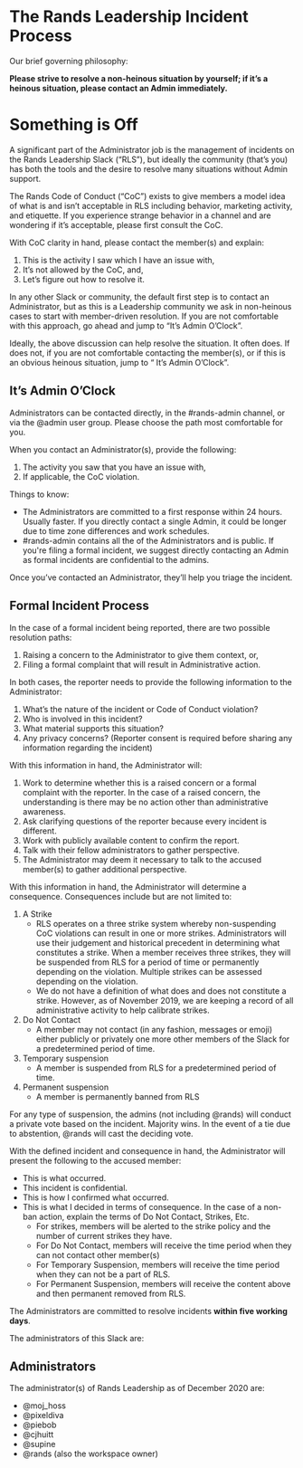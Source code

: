 # The Rands Leadership Incident Process

Our brief governing philosophy: 

**Please strive to resolve a non-heinous situation by yourself; if it’s a heinous situation, please contact an Admin immediately.**

# Something is Off

A significant part of the Administrator job is the management of incidents on the Rands Leadership Slack (“RLS”), but ideally the community (that’s you) has both the tools and the desire to resolve many situations without Admin support. 

The Rands Code of Conduct (“CoC”) exists to give members a model idea of what is and isn’t acceptable in RLS including behavior, marketing activity, and etiquette. If you experience strange behavior in a channel and are wondering if it’s acceptable, please first consult the CoC.

With CoC clarity in hand, please contact the member(s) and explain:

1. This is the activity I saw which I have an issue with,
2. It’s not allowed by the CoC, and,
3. Let’s figure out how to resolve it. 

In any other Slack or community, the default first step is to contact an Administrator, but as this is a Leadership community we ask in non-heinous cases to start with member-driven resolution. If you are not comfortable with this approach, go ahead and jump to “It’s Admin O’Clock”.

Ideally, the above discussion can help resolve the situation. It often does. If does not, if you are not comfortable contacting the member(s), or if this is an obvious heinous situation, jump to “ It’s Admin O’Clock”.

## It’s Admin O’Clock

Administrators can be contacted directly, in the #rands-admin channel, or via the @admin user group. Please choose the path most comfortable for you. 

When you contact an Administrator(s), provide the following:

1. The activity you saw that you have an issue with,
2. If applicable, the CoC violation.

Things to know:

* The Administrators are committed to a first response  within 24 hours. Usually faster. If you directly contact a single Admin, it could be longer due to time zone differences and work schedules. 
* #rands-admin contains all the of the Administrators and is public. If you're filing a formal incident, we suggest directly contacting an Admin as formal incidents are confidential to the admins.

Once you’ve contacted an Administrator, they’ll help you triage the incident. 

## Formal Incident Process

In the case of a formal incident being reported, there are two possible resolution paths:

1. Raising a concern to the Administrator to give them context, or,
2. Filing a formal complaint that will result in Administrative action.

In both cases, the reporter needs to provide the following information to the Administrator:

1. What’s the nature of the incident or Code of Conduct violation?
2. Who is involved in this incident?
3. What material supports this situation?
4. Any privacy concerns? (Reporter consent is required before sharing any information regarding the incident)

With this information in hand, the Administrator will: 

1. Work to determine whether this is a raised concern or a formal complaint with the reporter. In the case of a raised concern, the understanding is there may be no action other than administrative awareness.
2. Ask clarifying questions of the reporter because every incident is different.
3. Work with publicly available content to confirm the report.
4. Talk with their fellow administrators to gather perspective.
5. The Administrator may deem it necessary to talk to the accused member(s) to gather additional perspective. 

With this information in hand, the Administrator will determine a consequence. Consequences include but are not limited to:

1. A Strike
    * RLS operates on a three strike system whereby non-suspending CoC violations can result in one or more strikes. Administrators will use their judgement and historical precedent in determining what constitutes a strike. When a member receives three strikes, they will be suspended from RLS for a period of time or permanently depending on the violation. Multiple strikes can be assessed depending on the violation. 
    * We do not have a definition of what does and does not constitute a strike. However, as of November 2019, we are keeping a record of all administrative activity to help calibrate strikes. 
2. Do Not Contact
    * A member may not contact (in any fashion, messages or emoji) either publicly or privately one more other members of the Slack for a predetermined period of time. 
3. Temporary suspension
    * A member is suspended from RLS for a predetermined period of time.
4. Permanent suspension
    * A member is permanently banned from RLS

For any type of suspension, the admins (not including @rands) will conduct a private vote based on the incident. Majority wins. In the event of a tie due to abstention, @rands will cast the deciding vote. 

With the defined incident and consequence in hand, the Administrator will present the following to the accused member: 

* This is what occurred.
* This incident is confidential. 
* This is how I confirmed what occurred.
* This is what I decided in terms of consequence. In the case of a non-ban action, explain the terms of Do Not Contact, Strikes, Etc. 
    * For strikes, members will be alerted to the strike policy and the number of current strikes they have.
    * For Do Not Contact, members will receive the time period when they can not contact other member(s)
    * For Temporary Suspension, members will receive the time period when they can not be a part of RLS.
    * For Permanent Suspension, members will receive the content above and then permanent removed from RLS.

The Administrators are committed to resolve incidents **within five working days**.

The administrators of this Slack are: 

## Administrators

The administrator(s) of Rands Leadership as of December 2020 are: 

* @moj_hoss
* @pixeldiva
* @piebob
* @cjhuitt
* @supine
* @rands (also the workspace owner)

